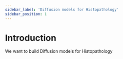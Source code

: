 ```yaml
---
sidebar_label: 'Diffusion models for Histopathology'
sidebar_position: 1
---
```


# Introduction

We want to build Diffusion models for Histopathology
